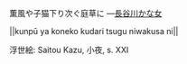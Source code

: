 薫風や子猫下り次ぐ庭草に
—[長谷川かな女](https://ja.wikipedia.org/wiki/長谷川かな女)

||kunpū ya koneko kudari tsugu niwakusa ni||

浮世絵: Saitou Kazu, 小夜, s. XXI